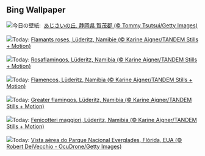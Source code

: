 ## Bing Wallpaper
![](https://www.bing.com/th?id=OHR.Hydrangea2025_JA-JP6293958044_UHD.jpg&w=1000)今日の壁紙: &nbsp;[あじさいの丘, 静岡県 賀茂郡 (© Tommy Tsutsui/Getty Images)](https://www.bing.com/th?id=OHR.Hydrangea2025_JA-JP6293958044_UHD.jpg)
<br><br/>
![](https://www.bing.com/th?id=OHR.FlamingosNamibia_FR-FR3406043223_UHD.jpg&w=1000)Today: [Flamants roses, Lüderitz, Namibie (© Karine Aigner/TANDEM Stills + Motion)](https://www.bing.com/th?id=OHR.FlamingosNamibia_FR-FR3406043223_UHD.jpg)
<br><br/>
![](https://www.bing.com/th?id=OHR.FlamingosNamibia_DE-DE9012146004_UHD.jpg&w=1000)Today: [Rosaflamingos, Lüderitz, Namibia (© Karine Aigner/TANDEM Stills + Motion)](https://www.bing.com/th?id=OHR.FlamingosNamibia_DE-DE9012146004_UHD.jpg)
<br><br/>
![](https://www.bing.com/th?id=OHR.FlamingosNamibia_ES-ES3698280528_UHD.jpg&w=1000)Today: [Flamencos, Lüderitz, Namibia (© Karine Aigner/TANDEM Stills + Motion)](https://www.bing.com/th?id=OHR.FlamingosNamibia_ES-ES3698280528_UHD.jpg)
<br><br/>
![](https://www.bing.com/th?id=OHR.FlamingosNamibia_EN-GB2570147550_UHD.jpg&w=1000)Today: [Greater flamingos, Lüderitz, Namibia (© Karine Aigner/TANDEM Stills + Motion)](https://www.bing.com/th?id=OHR.FlamingosNamibia_EN-GB2570147550_UHD.jpg)
<br><br/>
![](https://www.bing.com/th?id=OHR.FlamingosNamibia_IT-IT6908243385_UHD.jpg&w=1000)Today: [Fenicotteri maggiori, Lüderitz, Namibia (© Karine Aigner/TANDEM Stills + Motion)](https://www.bing.com/th?id=OHR.FlamingosNamibia_IT-IT6908243385_UHD.jpg)
<br><br/>
![](https://www.bing.com/th?id=OHR.AerialEverglades_PT-BR5098908500_UHD.jpg&w=1000)Today: [Vista aérea do Parque Nacional Everglades, Flórida, EUA (© Robert DelVecchio - OcuDrone/Getty Images)](https://www.bing.com/th?id=OHR.AerialEverglades_PT-BR5098908500_UHD.jpg)
<br><br/>
